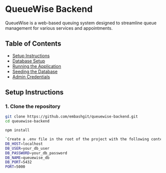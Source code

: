 # QueueWise Backend

QueueWise is a web-based queuing system designed to streamline queue management for various services and appointments.

## Table of Contents

- [Setup Instructions](#setup-instructions)
- [Database Setup](#database-setup)
- [Running the Application](#running-the-application)
- [Seeding the Database](#seeding-the-database)
- [Admin Credentials](#admin-credentials)

## Setup Instructions

### 1. Clone the repository

```bash
git clone https://github.com/embashgit/queuewise-backend.git
cd queuewise-backend

npm install

`Create a .env file in the root of the project with the following content (replace values as necessary):`
DB_HOST=localhost
DB_USER=your_db_user
DB_PASSWORD=your_db_password
DB_NAME=queuewise_db
DB_PORT=5432
PORT=5000
